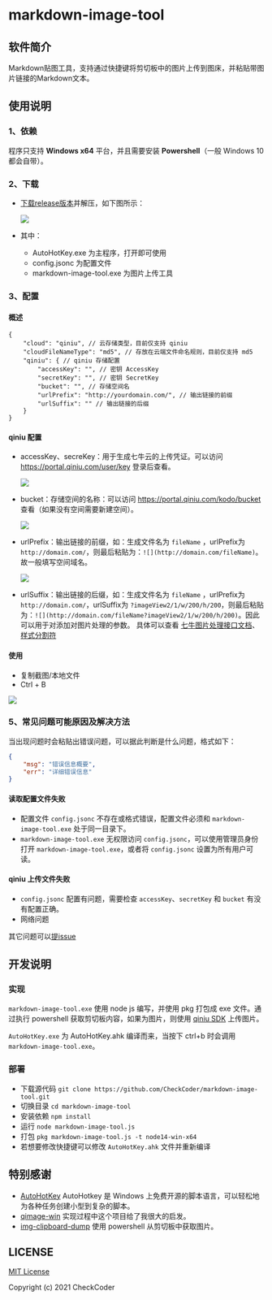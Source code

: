 # markdown-image-tool

## 软件简介

Markdown贴图工具，支持通过快捷键将剪切板中的图片上传到图床，并粘贴带图片链接的Markdown文本。

## 使用说明

### 1、依赖

程序只支持 **Windows x64** 平台，并且需要安装 **Powershell**（一般 Windows 10 都会自带）。

### 2、下载

- [下载release版本](https://github.com/CheckCoder/markdown-image-tool/releases/download/v1.1.0/markdown-image-tool.zip)并解压，如下图所示：

    ![](http://check-note-image.scauhelper.club/7482ffe92eea572aec9b9762ebdfa980)

- 其中：
    - AutoHotKey.exe 为主程序，打开即可使用
    - config.jsonc 为配置文件
    - markdown-image-tool.exe 为图片上传工具

### 3、配置

#### 概述

``` jsonc
{
    "cloud": "qiniu", // 云存储类型，目前仅支持 qiniu
    "cloudFileNameType": "md5", // 存放在云端文件命名规则，目前仅支持 md5
    "qiniu": { // qiniu 存储配置
        "accessKey": "", // 密钥 AccessKey
        "secretKey": "", // 密钥 SecretKey
        "bucket": "", // 存储空间名
        "urlPrefix": "http://yourdomain.com/", // 输出链接的前缀
        "urlSuffix": "" // 输出链接的后缀
    }
}
```

#### qiniu 配置

- accessKey、secreKey：用于生成七牛云的上传凭证。可以访问 https://portal.qiniu.com/user/key 登录后查看。

    ![](http://check-note-image.scauhelper.club/76ec935ca0155ef1c57a02524095d2b4)

- bucket：存储空间的名称：可以访问 https://portal.qiniu.com/kodo/bucket 查看（如果没有空间需要新建空间）。

    ![](http://check-note-image.scauhelper.club/ffc29f4868101666c6904012601ecb9e)

- urlPrefix：输出链接的前缀，如：生成文件名为 `fileName` ，urlPrefix为 `http://domain.com/`，则最后粘贴为：`![](http://domain.com/fileName)`。故一般填写空间域名。

    ![](http://check-note-image.scauhelper.club/7bf48d0f7ac13635ae2511684092a2de)

- urlSuffix：输出链接的后缀，如：生成文件名为 `fileName` ，urlPrefix为 `http://domain.com/`，urlSuffix为 `?imageView2/1/w/200/h/200`，则最后粘贴为：`![](http://domain.com/fileName?imageView2/1/w/200/h/200)`。因此可以用于对添加对图片处理的参数。
具体可以查看 [七牛图片处理接口文档](https://developer.qiniu.com/dora/3683/img-directions-for-use)、[样式分割符](https://developer.qiniu.com/kodo/kb/1327/what-is-the-style-and-the-style-separators)

#### 使用

- 复制截图/本地文件
- Ctrl + B

![](http://check-note-image.scauhelper.club/806bf16dfb97d25dd8504820ff7d5910)

### 5、常见问题可能原因及解决方法

当出现问题时会粘贴出错误问题，可以据此判断是什么问题，格式如下：
```json
{
    "msg": "错误信息概要",
    "err": "详细错误信息"
}
```

#### 读取配置文件失败

- 配置文件 `config.jsonc` 不存在或格式错误，配置文件必须和 `markdown-image-tool.exe` 处于同一目录下。
- `markdown-image-tool.exe` 无权限访问 `config.jsonc`，可以使用管理员身份打开 `markdown-image-tool.exe`，或者将 `config.jsonc` 设置为所有用户可读。

#### qiniu 上传文件失败

- `config.jsonc` 配置有问题，需要检查 `accessKey`、`secretKey` 和 `bucket` 有没有配置正确。
- 网络问题

其它问题可以[提issue](https://github.com/CheckCoder/markdown-image-tool/issues/new)

## 开发说明

### 实现

`markdown-image-tool.exe` 使用 node js 编写，并使用 pkg 打包成 exe 文件。通过执行 powershell 获取剪切板内容，如果为图片，则使用 [qiniu SDK](https://developer.qiniu.com/kodo/1289/nodejs) 上传图片。

`AutoHotKey.exe` 为 AutoHotKey.ahk 编译而来，当按下 ctrl+b 时会调用 `markdown-image-tool.exe`。

### 部署

- 下载源代码 `git clone https://github.com/CheckCoder/markdown-image-tool.git`
- 切换目录 `cd markdown-image-tool`
- 安装依赖 `npm install`
- 运行 `node markdown-image-tool.js`
- 打包 `pkg markdown-image-tool.js -t node14-win-x64`
- 若想要修改快捷键可以修改 `AutoHotKey.ahk` 文件并重新编译

## 特别感谢

- [AutoHotKey](https://www.autohotkey.com/) AutoHotkey 是 Windows 上免费开源的脚本语言，可以轻松地为各种任务创建小型到复杂的脚本。
- [qimage-win](https://github.com/jiwenxing/qimage-win) 实现过程中这个项目给了我很大的启发。
- [img-clipboard-dump](https://github.com/octan3/img-clipboard-dump) 使用 powershell 从剪切板中获取图片。

## LICENSE

[MIT License](https://github.com/CheckCoder/markdown-image-tool/blob/master/LICENSE)

Copyright (c) 2021 CheckCoder
